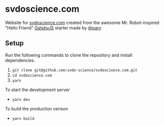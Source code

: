# svdoscience.com

Website for [svdoscience.com](https://svdoscience.com) created from the awesome Mr. Robot-inspired "Hello Friend" [GatsbyJS](https://www.gatsbyjs.com/) starter made by [@panr](https://radoslawkoziel.pl)

## Setup

Run the following commands to clone the repository and install dependencies.

1. `git clone git@github.com:svdo-science/svdoscience.com.git`
2. `cd svdoscience.com`
3. `yarn`

To start the development server

- `yarn dev`

To build the production verison

- `yarn build`
